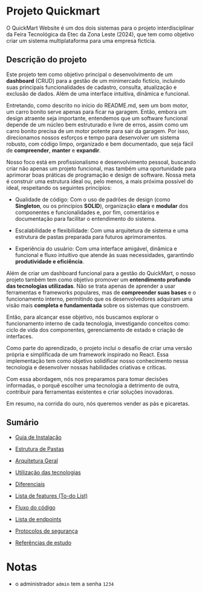 # Projeto Quickmart

O QuickMart Website é um dos dois sistemas para o projeto interdisciplinar da Feira Tecnológica da Etec da Zona Leste (2024), que tem como objetivo criar um sistema multiplataforma para uma empresa fictícia.

## Descrição do projeto

Este projeto tem como objetivo principal o desenvolvimento de um **dashboard** (CRUD) para a gestão de um minimercado fictício, incluindo suas principais funcionalidades de cadastro, consulta, atualização e exclusão de dados. Além de uma interface intuitiva, dinâmica e funcional.

Entretando, como descrito no início do README.md, sem um bom motor, um carro bonito serve apenas para ficar na garagem. Então, embora um design atraente seja importante, entendemos que um software funcional depende de um núcleo bem estruturado e livre de erros, assim como um carro bonito precisa de um motor potente para sair da garagem. Por isso, direcionamos nossos esforços e tempo para desenvolver um sistema robusto, com código limpo, organizado e bem documentado, que seja fácil de **compreender**, **manter** e **expandir**.

Nosso foco está em profissionalismo e desenvolvimento pessoal, buscando criar não apenas um projeto funcional, mas também uma oportunidade para aprimorar boas práticas de programação e design de software. Nossa meta é construir uma estrutura ideal ou, pelo menos, a mais próxima possível do ideal, respeitando os seguintes princípios:

- Qualidade de código: Com o uso de padrões de design (como **Singleton**, ou os princípios **SOLID**), organização **clara** e **modular** dos componentes e funcionalidades e, por fim, comentários e documentação para facilitar o entendimento do sistema.

- Escalabilidade e flexibilidade: Com uma arquitetura de sistema e uma estrutura de pastas preparada para futuros aprimoramentos.

- Experiência do usuário: Com uma interface amigável, dinâmica e funcional e fluxo intuitivo que atende às suas necessidades, garantindo **produtividade e eficiência**.

Além de criar um dashboard funcional para a gestão do QuickMart, o nosso projeto também tem como objetivo promover um **entendimento profundo das tecnologias utilizadas**. Não se trata apenas de aprender a usar ferramentas e frameworks populares, mas de **compreender suas bases** e o funcionamento interno, permitindo que os desenvolvedores adquiram uma visão mais **completa e fundamentada** sobre os sistemas que constroem.

Então, para alcançar esse objetivo, nós buscamos explorar o funcionamento interno de cada tecnologia, investigando conceitos como: ciclo de vida dos componentes, gerenciamento de estado e criação de interfaces.

Como parte do aprendizado, o projeto inclui o desafio de criar uma versão própria e simplificada de um framework inspirado no React. Essa implementação tem como objetivo solidificar nosso conhecimento nessa tecnologia e desenvolver nossas habilidades criativas e críticas.

Com essa abordagem, nós nos preparamos para tomar decisões informadas, o porquê escolher uma tecnologia a detrimento de outra, contribuir para ferramentas existentes e criar soluções inovadoras.

Em resumo, na corrida do ouro, nós queremos vender as pás e picaretas.

## Sumário

- [Guia de Instalação](installation_guide.md)

- [Estrutura de Pastas](folder_structure.md)

- [Arquitetura Geral]()

- [Utilização das tecnologias]()

- [Diferenciais](unique_features.md)

- [Lista de features (To-do List)](todo_list.md)

- [Fluxo do código]()

- [Lista de endpoints]()

- [Protocolos de segurança]()

- [Referências de estudo]()

# Notas

- o administrador `admin` tem a senha `1234`
